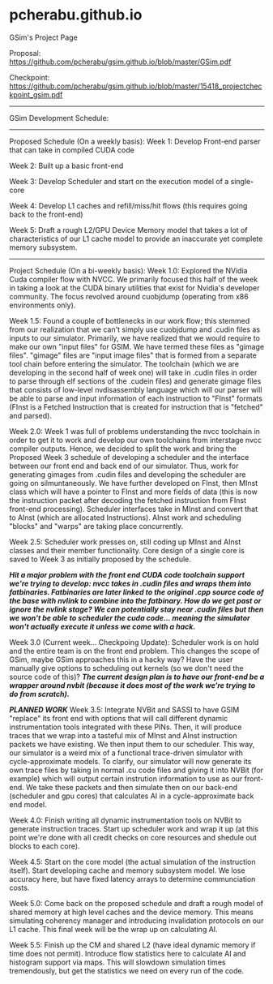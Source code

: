 # pcherabu.github.io
GSim's Project Page

Proposal: https://github.com/pcherabu/gsim.github.io/blob/master/GSim.pdf

Checkpoint: https://github.com/pcherabu/gsim.github.io/blob/master/15418_projectcheckpoint_gsim.pdf

_________________________________________________________________________________________________________________________________
GSim Development Schedule:
________________________________________________________________________

Proposed Schedule (On a weekly basis):
Week 1: Develop Front-end parser that can take in compiled CUDA code

Week 2: Built up a basic front-end

Week 3: Develop Scheduler and start on the execution model of a single-core

Week 4: Develop L1 caches and refill/miss/hit flows (this requires going back to the front-end)

Week 5: Draft a rough L2/GPU Device Memory model that takes a lot of characteristics of our L1 cache model to provide an inaccurate yet complete memory subsystem.

------------------------------------------------------------------------
Project Schedule (On a bi-weekly basis):
Week 1.0: Explored the NVidia Cuda compiler flow with NVCC. We primarily focused this half of the week in taking a look at the CUDA binary utilities that exist for Nvidia's developer community. The focus revolved around cuobjdump (operating from x86 environments only).

Week 1.5: Found a couple of bottlenecks in our work flow; this stemmed from our realization that we can't simply use cuobjdump and .cudin files as inputs to our simulator. Primarily, we have realized that we would require to make our own "input files" for GSIM. We have termed these files as "gimage files". "gimage" files are "input image files" that is formed from a separate tool chain before entering the simulator. The toolchain (which we are developing in the second half of week one) will take in .cudin files in order to parse through elf sections of the .cudein files) and generate gimage files that consists of low-level nvdisassembly language which will our parser will be able to parse and input information of each instruction to "FInst" formats (FInst is a Fetched Instruction that is created for instruction that is "fetched" and parsed).

Week 2.0: Week 1 was full of problems understanding the nvcc toolchain in order to get it to work and develop our own toolchains from interstage nvcc compiler outputs. Hence, we decided to split the work and bring the Proposed Week 3 schedule of developing a scheduler and the interface between our front end and back end of our simulator. Thus, work for generating gimages from .cudin files and developing the scheduler are going on silmuntaneously. We have further developed on FInst, then MInst class which will have a pointer to FInst and more fields of data (this is now the instruction packet after decoding the fetched instruction from FInst front-end processing). Scheduler interfaces take in MInst and convert that to AInst (which are allocated Instructions). AInst work and scheduling "blocks" and "warps" are taking place concurrently.

Week 2.5: Scheduler work presses on, still coding up MInst and AInst classes and their member functionality. Core design of a single core is saved to Week 3 as initially proposed by the schedule.

***Hit a major problem with the front end CUDA code toolchain support we're trying to develop: nvcc takes in .cudin files and wraps them into fatbinaries. Fatbinaries are later linked to the original .cpp source code of the base with nvlink to combine into the fatbinary. How do we get past or ignore the nvlink stage? We can potentially stay near .cudin files but then we won't be able to scheduler the cuda code... meaning the simulator won't actually execute it unless we come with a hack.***

Week 3.0 (Current week... Checkpoing Update): Scheduler work is on hold and the entire team is on the front end problem. This changes the scope of GSim, maybe GSim approaches this in a hacky way? Have the user manually give options to scheduling out kernels (so we don't need the source code of this)? ***The current design plan is to have our front-end be a wrapper around nvbit (because it does most of the work we’re trying to do from scratch).***

***PLANNED WORK***
Week 3.5: Integrate NVBit and SASSI to have GSIM "replace" its front end with options that will call different dynamic instrumentation tools integrated with these PINs. Then, it will produce traces that we wrap into a tasteful mix of MInst and AInst instruction packets we have existing. We then input them to our scheduler. This way, our simulator is a weird mix of a functional trace-driven simulator with cycle-approximate models. To clarify, our simulator will now generate its own trace files by taking in normal .cu code files and giving it into NVBit (for example) which will output certain instrution information to use as our front-end. We take these packets and then simulate then on our back-end (scheduler and gpu cores) that calculates AI in a cycle-approximate back end model.

Week 4.0: Finish writing all dynamic instrumentation tools on NVBit to generate instruction traces. Start up scheduler work and wrap it up (at this point we're done with all credit checks on core resources and shedule out blocks to each core).

Week 4.5: Start on the core model (the actual simulation of the instruction itself). Start developing cache and memory subsystem model. We lose accuracy here, but have fixed latency arrays to determine communciation costs.

Week 5.0: Come back on the proposed schedule and draft a rough model of shared memory at high level caches and the device memory. This means simulating coherency manager and introducing invalidation protocols on our L1 cache. This final week will be the wrap up on calculating AI.

Week 5.5: Finish up the CM and shared L2 (have ideal dynamic memory if time does not permit). Introduce flow statistics here to calculate AI and histogram support via maps. This will slowdown simulation times tremendously, but get the statistics we need on every run of the code.
